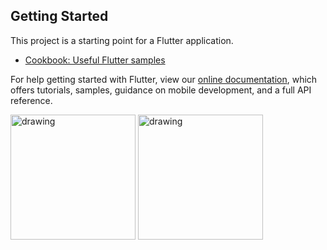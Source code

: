 ## Getting Started

This project is a starting point for a Flutter application.

- [Cookbook: Useful Flutter samples](https://flutter.dev/docs/cookbook)

For help getting started with Flutter, view our
[online documentation](https://flutter.dev/docs), which offers tutorials,
samples, guidance on mobile development, and a full API reference.

<p float="left">
<img src="https://user-images.githubusercontent.com/65341290/122556550-47311d80-d059-11eb-9dab-d6685145874b.jpg" alt="drawing" width="200"/>
<img src="https://user-images.githubusercontent.com/65341290/122556555-49937780-d059-11eb-885e-f0c2a31b3f5e.jpg" alt="drawing" width="200"/>
</p>




